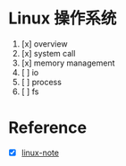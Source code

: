Linux 操作系统
=============
1. [x] overview
2. [x] system call  
3. [x] memory management  
4. [ ] io  
5. [ ] process 
6. [ ] fs

Reference
=============
- [x] [linux-note](https://github.com/hsf1002/linux-note)
